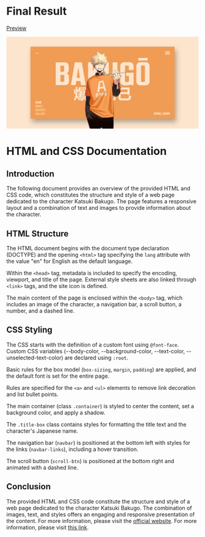# Final Result
[Preview](https://katsukibakugo.netlify.app/)

![Final Result](./imgs/final.png)

# HTML and CSS Documentation

## Introduction

The following document provides an overview of the provided HTML and CSS code, which constitutes the structure and style of a web page dedicated to the character Katsuki Bakugo. The page features a responsive layout and a combination of text and images to provide information about the character.

## HTML Structure

The HTML document begins with the document type declaration (DOCTYPE) and the opening `<html>` tag specifying the `lang` attribute with the value "en" for English as the default language.

Within the `<head>` tag, metadata is included to specify the encoding, viewport, and title of the page. External style sheets are also linked through `<link>` tags, and the site icon is defined.

The main content of the page is enclosed within the `<body>` tag, which includes an image of the character, a navigation bar, a scroll button, a number, and a dashed line.

## CSS Styling

The CSS starts with the definition of a custom font using `@font-face`. Custom CSS variables (--body-color, --background-color, --text-color, --unselected-text-color) are declared using `:root`.

Basic rules for the box model (`box-sizing`, `margin`, `padding`) are applied, and the default font is set for the entire page.

Rules are specified for the `<a>` and `<ul>` elements to remove link decoration and list bullet points.

The main container (class `.container`) is styled to center the content, set a background color, and apply a shadow.

The `.title-box` class contains styles for formatting the title text and the character's Japanese name.

The navigation bar (`navbar`) is positioned at the bottom left with styles for the links (`navbar-links`), including a hover transition.

The scroll button (`scroll-btn`) is positioned at the bottom right and animated with a dashed line.

## Conclusion

The provided HTML and CSS code constitute the structure and style of a web page dedicated to the character Katsuki Bakugo. The combination of images, text, and styles offers an engaging and responsive presentation of the content.
For more information, please visit the [official website](https://katsukibakugo.netlify.app/).
For more information, please visit [this link](https://katsukibakugo.netlify.app/).
